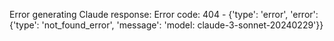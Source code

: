 <!-- 
Generated by: claude
Prompt type: sources
Generated at: 2025-06-06T23:54:11.958496
-->

Error generating Claude response: Error code: 404 - {'type': 'error', 'error': {'type': 'not_found_error', 'message': 'model: claude-3-sonnet-20240229'}}